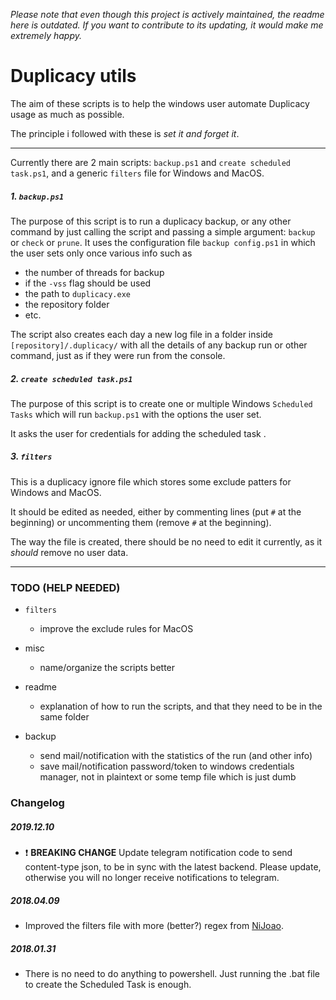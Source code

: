 _Please note that even though this project is actively maintained, the readme here is outdated. If you want to contribute to its updating, it would make me extremely happy._

# Duplicacy utils

The aim of these scripts is to help the windows user automate Duplicacy usage as much as possible.

The principle i followed with these is _set it and forget it_.

---

Currently there are 2 main scripts: `backup.ps1` and `create scheduled task.ps1`, and a generic `filters`
file for Windows and MacOS.

##### 1. `backup.ps1`

The purpose of this script is to run a duplicacy backup, or any other command by just
calling the script and passing a simple argument: `backup` or `check` or `prune`.
It uses the configuration file `backup config.ps1` in which the user sets only once various info such as

- the number of threads for backup
- if the `-vss` flag should be used
- the path to `duplicacy.exe`
- the repository folder
- etc.

The script also creates each day a new log file in a folder inside `[repository]/.duplicacy/`
with all the details of any backup run or other command, just as if they were run from the console.


##### 2. `create scheduled task.ps1`

The purpose of this script is to create one or multiple Windows `Scheduled Tasks` which will run `backup.ps1`
with the options the user set.

It asks the user for credentials for adding the scheduled task .

##### 3. `filters`

This is a duplicacy ignore file which stores some exclude patters for Windows and MacOS.

It should be edited as needed, either by commenting lines (put `#` at the beginning) or uncommenting them (remove `#` at the beginning).

The way the file is created, there should be no need to edit it currently, as it _should_ remove no user data.

---


### TODO (HELP NEEDED)

- `filters`
    - improve the exclude rules for MacOS


- misc
    - name/organize the scripts better


- readme
    - explanation of how to run the scripts, and that they need to be in the same folder


- backup
    - send mail/notification with the statistics of the run (and other info)
    - save mail/notification password/token to windows credentials manager, not in plaintext or some temp file which is just dumb


### Changelog

##### 2019.12.10

- :exclamation: **BREAKING CHANGE** Update telegram notification code to send content-type json, to be in sync with the latest backend. Please update, otherwise you will no longer receive notifications to telegram.

##### 2018.04.09
- Improved the filters file with more (better?) regex from [NiJoao](https://github.com/NiJoao).


##### 2018.01.31

- There is no need to do anything to powershell. Just running the .bat file to create the Scheduled Task is enough.
